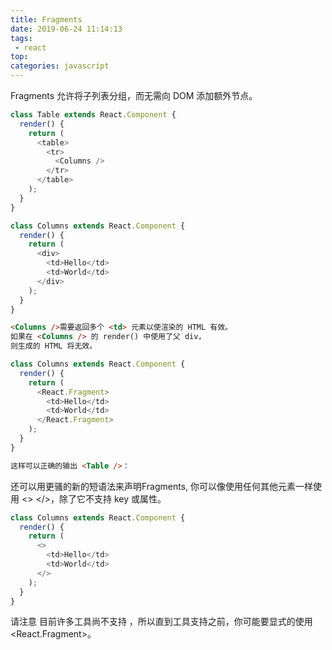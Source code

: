 ```yaml
---
title: Fragments
date: 2019-06-24 11:14:13
tags: 
 - react
top: 
categories: javascript
---
```

Fragments 允许将子列表分组，而无需向 DOM 添加额外节点。
<!--more-->

``` javascript
class Table extends React.Component {
  render() {
    return (
      <table>
        <tr>
          <Columns />
        </tr>
      </table>
    );
  }
}

class Columns extends React.Component {
  render() {
    return (
      <div>
        <td>Hello</td>
        <td>World</td>
      </div>
    );
  }
}
```

``` html
<Columns />需要返回多个 <td> 元素以使渲染的 HTML 有效。
如果在 <Columns /> 的 render() 中使用了父 div，
则生成的 HTML 将无效。
```

``` javascript
class Columns extends React.Component {
  render() {
    return (
      <React.Fragment>
        <td>Hello</td>
        <td>World</td>
      </React.Fragment>
    );
  }
}
```

``` html
这样可以正确的输出 <Table />：
```

还可以用更骚的新的短语法来声明Fragments,
你可以像使用任何其他元素一样使用 <> </>，除了它不支持 key 或属性。
``` javascript
class Columns extends React.Component {
  render() {
    return (
      <>
        <td>Hello</td>
        <td>World</td>
      </>
    );
  }
}
```
请注意 目前许多工具尚不支持 ，所以直到工具支持之前，你可能要显式的使用 <React.Fragment>。

